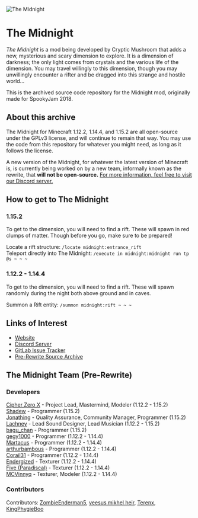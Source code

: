 ![The Midnight](https://gitlab.com/Cryptic-Mushroom/The-Midnight-Archived/-/raw/1.15.2/front-page-poster.jpg)

# The Midnight

*The Midnight* is a mod being developed by Cryptic Mushroom that adds a new, mysterious and scary dimension to explore. It is a dimension of darkness; the only light comes from crystals and the various life of the dimension. You may travel willingly to this dimension, though you may unwillingly encounter a rifter and be dragged into this strange and hostile world...  

This is the archived source code repository for the Midnight mod, originally made for SpookyJam 2018.

## About this archive

The Midnight for Minecraft 1.12.2, 1.14.4, and 1.15.2 are all open-source under the GPLv3 license, and will continue to remain that way. You may use the code from this repository for whatever you might need, as long as it follows the license.

A new version of the Midnight, for whatever the latest version of Minecraft is, is currently being worked on by a new team, informally known as the rewrite, that **will not be open-source.** [For more information, feel free to visit our Discord server.](https://discord.gg/h7u4Tc7)

## How to get to The Midnight

### 1.15.2

To get to the dimension, you will need to find a rift. These will spawn in red clumps of matter. Though before you go, make sure to be prepared!

Locate a rift structure: `/locate midnight:entrance_rift`  
Teleport directly into The Midnight: `/execute in midnight:midnight run tp @s ~ ~ ~`

### 1.12.2 - 1.14.4

To get to the dimension, you will need to find a rift. These will spawn randomly during the night both above ground and in caves.

Summon a Rift entity: `/summon midnight:rift ~ ~ ~`

## Links of Interest

- [Website](https://crypticmushroom.com)
- [Discord Server](https://discord.gg/h7u4Tc7)
- [GitLab Issue Tracker](https://gitlab.com/Cryptic-Mushroom/The-Midnight/issues)
- [Pre-Rewrite Source Archive](https://gitlab.com/Cryptic-Mushroom/The-Midnight-Archived)

## The Midnight Team (Pre-Rewrite)

### Developers

[Cipher Zero X](https://github.com/cipherzerox) - Project Lead, Mastermind, Modeler (1.12.2 - 1.15.2)  
[Shadew](https://github.com/FoxShadew) - Programmer (1.15.2)  
[Jonathing](https://github.com/Jonathing) - Quality Assurance, Community Manager, Programmer (1.15.2)  
[Lachney](https://xjon.me) - Lead Sound Designer, Lead Musician (1.12.2 - 1.15.2)  
[bagu_chan](https://github.com/pentantan) - Programmer (1.15.2)  
[gegy1000](https://github.com/gegy1000) - Programmer (1.12.2 - 1.14.4)  
[Martacus](https://github.com/Martacus) - Programmer (1.12.2 - 1.14.4)  
[arthurbambous](https://github.com/arthurbambou) - Programmer (1.12.2 - 1.14.4)  
[Corail31](https://github.com/Corail31) - Programmer (1.12.2 - 1.14.4)  
[Endergized](https://github.com/Endergy) - Texturer (1.12.2 - 1.14.4)  
[Five (Paradiscal)](https://github.com/fivelol) - Texturer (1.12.2 - 1.14.4)  
[MCVinnyq](https://github.com/MCVinnyq) - Texturer, Modeler (1.12.2 - 1.14.4)

### Contributors

Contributors: [ZombieEnderman5](https://github.com/ZombieEnderman5), [veesus mikhel heir](https://minecraft.curseforge.com/members/veesusmikelheir), [Terenx](https://github.com/Terenx), [KingPhygieBoo](https://gitlab.com/KingPhygieBoo)
